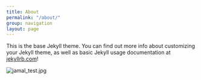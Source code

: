 ```yaml
---
title: About
permalink: "/about/"
group: navigation
layout: page
---
```


This is the base Jekyll theme. You can find out more info about customizing your Jekyll theme, as well as basic Jekyll usage documentation at [jekyllrb.com](http://jekyllrb.com/)!

![jamal_test.jpg](/uploads/jamal_test.jpg)